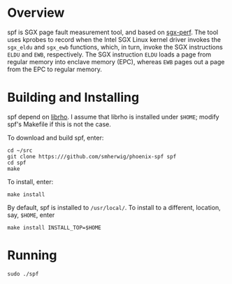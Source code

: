 Overview
========

spf is SGX page fault measurement tool, and based on
[sgx-perf](https://github.com/ibr-ds/sgx-perf).  The tool uses kprobes to
record when the Intel SGX Linux kernel driver invokes the `sgx_eldu` and
`sgx_ewb` functions, which, in turn, invoke the SGX instructions `ELDU` and
`EWB`, respectively.  The SGX instruction `ELDU` loads a page from regular
memory into enclave memory (EPC), whereas `EWB` pages out a page from the EPC
to regular memory.


<a name="building"/> Building and Installing
============================================

spf depend on [librho](https://github.com/smherwig/librho).
I assume that librho is installed under `$HOME`; modify spf's
Makefile if this is not the case.


To download and build spf, enter:

```
cd ~/src
git clone https:///github.com/smherwig/phoenix-spf spf
cd spf
make
```

To install, enter:

```
make install
```

By default, spf is installed to `/usr/local/`.
To install to a different, location, say, `$HOME`, enter

```
make install INSTALL_TOP=$HOME
```


<a name="running"/> Running
===========================

```
sudo ./spf
```
